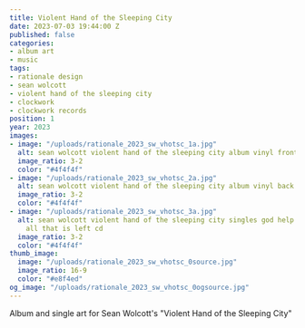 ```yaml
---
title: Violent Hand of the Sleeping City
date: 2023-07-03 19:44:00 Z
published: false
categories:
- album art
- music
tags:
- rationale design
- sean wolcott
- violent hand of the sleeping city
- clockwork
- clockwork records
position: 1
year: 2023
images:
- image: "/uploads/rationale_2023_sw_vhotsc_1a.jpg"
  alt: sean wolcott violent hand of the sleeping city album vinyl front
  image_ratio: 3-2
  color: "#4f4f4f"
- image: "/uploads/rationale_2023_sw_vhotsc_2a.jpg"
  alt: sean wolcott violent hand of the sleeping city album vinyl back
  image_ratio: 3-2
  color: "#4f4f4f"
- image: "/uploads/rationale_2023_sw_vhotsc_3a.jpg"
  alt: sean wolcott violent hand of the sleeping city singles god help the fuzz with
    all that is left cd
  image_ratio: 3-2
  color: "#4f4f4f"
thumb_image:
  image: "/uploads/rationale_2023_sw_vhotsc_0source.jpg"
  image_ratio: 16-9
  color: "#e8f4ed"
og_image: "/uploads/rationale_2023_sw_vhotsc_0ogsource.jpg"
---
```


Album and single art for Sean Wolcott's "Violent Hand of the Sleeping City"